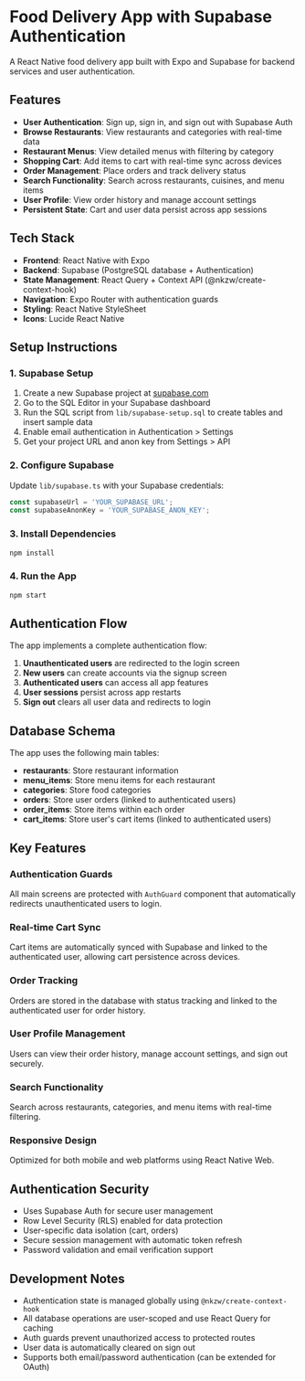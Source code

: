 # Food Delivery App with Supabase Authentication

A React Native food delivery app built with Expo and Supabase for backend services and user authentication.

## Features

- **User Authentication**: Sign up, sign in, and sign out with Supabase Auth
- **Browse Restaurants**: View restaurants and categories with real-time data
- **Restaurant Menus**: View detailed menus with filtering by category
- **Shopping Cart**: Add items to cart with real-time sync across devices
- **Order Management**: Place orders and track delivery status
- **Search Functionality**: Search across restaurants, cuisines, and menu items
- **User Profile**: View order history and manage account settings
- **Persistent State**: Cart and user data persist across app sessions

## Tech Stack

- **Frontend**: React Native with Expo
- **Backend**: Supabase (PostgreSQL database + Authentication)
- **State Management**: React Query + Context API (@nkzw/create-context-hook)
- **Navigation**: Expo Router with authentication guards
- **Styling**: React Native StyleSheet
- **Icons**: Lucide React Native

## Setup Instructions

### 1. Supabase Setup

1. Create a new Supabase project at [supabase.com](https://supabase.com)
2. Go to the SQL Editor in your Supabase dashboard
3. Run the SQL script from `lib/supabase-setup.sql` to create tables and insert sample data
4. Enable email authentication in Authentication > Settings
5. Get your project URL and anon key from Settings > API

### 2. Configure Supabase

Update `lib/supabase.ts` with your Supabase credentials:

```typescript
const supabaseUrl = 'YOUR_SUPABASE_URL';
const supabaseAnonKey = 'YOUR_SUPABASE_ANON_KEY';
```

### 3. Install Dependencies

```bash
npm install
```

### 4. Run the App

```bash
npm start
```

## Authentication Flow

The app implements a complete authentication flow:

1. **Unauthenticated users** are redirected to the login screen
2. **New users** can create accounts via the signup screen
3. **Authenticated users** can access all app features
4. **User sessions** persist across app restarts
5. **Sign out** clears all user data and redirects to login

## Database Schema

The app uses the following main tables:

- **restaurants**: Store restaurant information
- **menu_items**: Store menu items for each restaurant
- **categories**: Store food categories
- **orders**: Store user orders (linked to authenticated users)
- **order_items**: Store items within each order
- **cart_items**: Store user's cart items (linked to authenticated users)

## Key Features

### Authentication Guards
All main screens are protected with `AuthGuard` component that automatically redirects unauthenticated users to login.

### Real-time Cart Sync
Cart items are automatically synced with Supabase and linked to the authenticated user, allowing cart persistence across devices.

### Order Tracking
Orders are stored in the database with status tracking and linked to the authenticated user for order history.

### User Profile Management
Users can view their order history, manage account settings, and sign out securely.

### Search Functionality
Search across restaurants, categories, and menu items with real-time filtering.

### Responsive Design
Optimized for both mobile and web platforms using React Native Web.

## Authentication Security

- Uses Supabase Auth for secure user management
- Row Level Security (RLS) enabled for data protection
- User-specific data isolation (cart, orders)
- Secure session management with automatic token refresh
- Password validation and email verification support

## Development Notes

- Authentication state is managed globally using `@nkzw/create-context-hook`
- All database operations are user-scoped and use React Query for caching
- Auth guards prevent unauthorized access to protected routes
- User data is automatically cleared on sign out
- Supports both email/password authentication (can be extended for OAuth)